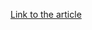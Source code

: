 [Link to the article](https://darktrace.com/blog/how-abuse-of-perfectdata-software-may-create-a-perfect-storm-an-emerging-trend-in-account-takeovers)
